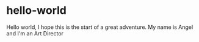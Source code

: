 # hello-world
Hello world, I hope this is the start of a great adventure.
My name is Angel and I'm an Art Director
